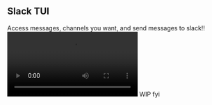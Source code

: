 ## Slack TUI
Access messages, channels you want, and send messages to slack!!
![video](https://cloud-8pd1z2qm2-hack-club-bot.vercel.app/0recording.mp4)
WIP fyi

